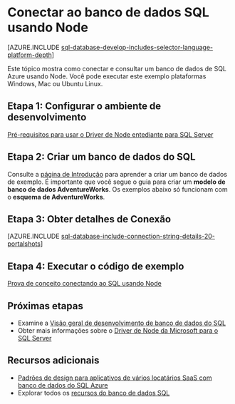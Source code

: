<properties
    pageTitle="Conectar ao banco de dados SQL usando Node | Microsoft Azure"
    description="Apresenta um exemplo de código Node que você pode usar para se conectar ao banco de dados do SQL Azure."
    services="sql-database"
    documentationCenter=""
    authors="meet-bhagdev"
    manager="jhubbard"
    editor=""/>

<tags
    ms.service="sql-database"
    ms.workload="drivers"
    ms.tgt_pltfrm="na"
    ms.devlang="nodejs"
    ms.topic="article"
    ms.date="10/03/2016"
    ms.author="meetb"/>

# <a name="connect-to-sql-database-by-using-nodejs"></a>Conectar ao banco de dados SQL usando Node

[AZURE.INCLUDE [sql-database-develop-includes-selector-language-platform-depth](../../includes/sql-database-develop-includes-selector-language-platform-depth.md)] 

Este tópico mostra como conectar e consultar um banco de dados de SQL Azure usando Node. Você pode executar este exemplo plataformas Windows, Mac ou Ubuntu Linux.

## <a name="step-1-configure-development-environment"></a>Etapa 1: Configurar o ambiente de desenvolvimento

[Pré-requisitos para usar o Driver de Node entediante para SQL Server](https://msdn.microsoft.com/library/mt652094.aspx)

## <a name="step-2-create-a-sql-database"></a>Etapa 2: Criar um banco de dados do SQL

Consulte a [página de Introdução](sql-database-get-started.md) para aprender a criar um banco de dados de exemplo.  É importante que você segue o guia para criar um **modelo de banco de dados AdventureWorks**. Os exemplos abaixo só funcionam com o **esquema de AdventureWorks**.

## <a name="step-3-get-connection-details"></a>Etapa 3: Obter detalhes de Conexão

[AZURE.INCLUDE [sql-database-include-connection-string-details-20-portalshots](../../includes/sql-database-include-connection-string-details-20-portalshots.md)]

## <a name="step-4-run-sample-code"></a>Etapa 4: Executar o código de exemplo

[Prova de conceito conectando ao SQL usando Node](https://msdn.microsoft.com/library/mt715784.aspx)

## <a name="next-steps"></a>Próximas etapas

* Examine a [Visão geral de desenvolvimento de banco de dados do SQL](sql-database-develop-overview.md)
* Obter mais informações sobre o [Driver de Node da Microsoft para o SQL Server](https://msdn.microsoft.com/library/mt652093.aspx)

## <a name="additional-resources"></a>Recursos adicionais 

* [Padrões de design para aplicativos de vários locatários SaaS com banco de dados do SQL Azure](sql-database-design-patterns-multi-tenancy-saas-applications.md)
* Explorar todos os [recursos do banco de dados SQL](https://azure.microsoft.com/services/sql-database/)
